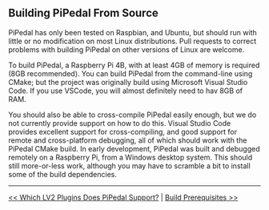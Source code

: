 ## Building PiPedal From Source

PiPedal has only been tested on Raspbian, and Ubuntu, but should run with little or no modification on most Linux distributions. Pull requests to correct problems with building PiPedal on other versions of Linux are welcome. 

To build PiPedal, a Raspberry Pi 4B, with at least 4GB of memory is required (8GB recommended). You can build PiPedal from the command-line using CMake; but the project was originally build using
Microsoft Visual Studio Code. If you use VSCode, you will almost definitely need to hav 8GB of RAM.

You should also be able to cross-compile PiPedal easily enough, but we do not currently provide support on how to do this. Visual Studio Code provides excellent support for cross-compiling, and good support for remote
and cross-platform debugging, all of which should work with the PiPedal CMake build. In early development, PiPedal was built and debugged remotely on a Raspberry Pi, from a Windows desktop system. This should still 
more-or-less work, although you may have to scramble a bit to install some of the build dependencies.

--------
[<< Which LV2 Plugins Does PiPedal Support?](WhichLv2PluginsAreSupported.md) | [Build Prerequisites >>](BuildPrerequisites.md)